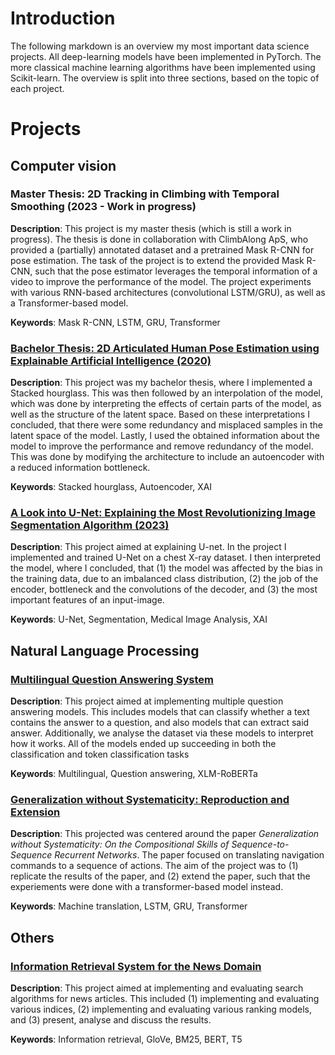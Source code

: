 # Introduction

The following markdown is an overview my most important data science projects. All deep-learning models have been implemented in PyTorch. The more classical machine learning algorithms have been implemented using Scikit-learn. The overview is split into three sections, based on the topic of each project.

# Projects

## __Computer vision__

### __Master Thesis: 2D Tracking in Climbing with Temporal Smoothing (2023 - Work in progress)__

__Description__: This project is my master thesis (which is still a work in progress). The thesis is done in collaboration with ClimbAlong ApS, who provided a (partially) annotated dataset and a pretrained Mask R-CNN for pose estimation. The task of the project is to extend the provided Mask R-CNN, such that the pose estimator leverages the temporal information of a video to improve the performance of the model. The project experiments with various RNN-based architectures (convolutional LSTM/GRU), as well as a Transformer-based model.

__Keywords__: Mask R-CNN, LSTM, GRU, Transformer

### [__Bachelor Thesis: 2D Articulated Human Pose Estimation using Explainable Artificial Intelligence (2020)__](./papers/bsc_thesis.pdf)

__Description__: This project was my bachelor thesis, where I implemented a Stacked hourglass. This was then followed by an interpolation of the model, which was done by interpreting the effects of certain parts of the model, as well as the structure of the latent space. Based on these interpretations I concluded, that there were some redundancy and misplaced samples in the latent space of the model. Lastly, I used the obtained information about the model to improve the performance and remove redundancy of the model. This was done by modifying the architecture to include an autoencoder with a reduced information bottleneck.

__Keywords__: Stacked hourglass, Autoencoder, XAI

### [__A Look into U-Net: Explaining the Most Revolutionizing Image Segmentation Algorithm (2023)__](./papers/U_Net.pdf)

__Description__: This project aimed at explaining U-net. In the project I implemented and trained U-Net on a chest X-ray dataset. I then interpreted the model, where I concluded, that (1) the model was affected by the bias in the training data, due to an imbalanced class distribution, (2) the job of the encoder, bottleneck and the convolutions of the decoder, and (3) the most important features of an input-image.

__Keywords__: U-Net, Segmentation, Medical Image Analysis, XAI

## __Natural Language Processing__

### [__Multilingual Question Answering System__](./papers/NLP_project.pdf)

__Description__: This project aimed at implementing multiple question answering models. This includes models that can classify whether a text contains the answer to a question, and also models that can extract said answer. Additionally, we analyse the dataset via these models to interpret how it works. All of the models ended up succeeding in both the classification and token classification tasks

__Keywords__: Multilingual, Question answering, XLM-RoBERTa

### [__Generalization without Systematicity: Reproduction and Extension__](./papers/ATNLP_project.pdf)

__Description__: This projected was centered around the paper *Generalization without Systematicity: On the Compositional Skills of Sequence-to-Sequence Recurrent Networks*. The paper focused on translating navigation commands to a sequence of actions. The aim of the project was to (1) replicate the results of the paper, and (2) extend the paper, such that the experiements were done with a transformer-based model instead. 

__Keywords__: Machine translation, LSTM, GRU, Transformer

## __Others__
 
### [__Information Retrieval System for the News Domain__](./papers/NIR_project.pdf)

__Description__: This project aimed at implementing and evaluating search
algorithms for news articles. This included (1) implementing and evaluating various indices, (2) implementing and evaluating various ranking models, and (3) present,
analyse and discuss the results.

__Keywords__: Information retrieval, GloVe, BM25, BERT, T5